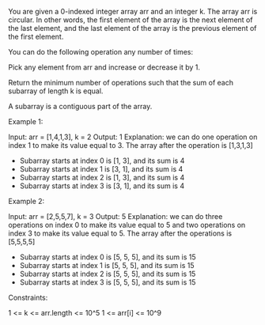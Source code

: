 You are given a 0-indexed integer array arr and an integer k. The array arr
is circular. In other words, the first element of the array is the next
element of the last element, and the last element of the array is the
previous element of the first element.

You can do the following operation any number of times:


Pick any element from arr and increase or decrease it by 1.


Return the minimum number of operations such that the sum of each subarray of
length k is equal.

A subarray is a contiguous part of the array.


Example 1:


Input: arr = [1,4,1,3], k = 2
Output: 1
Explanation: we can do one operation on index 1 to make its value equal to 3.
The array after the operation is [1,3,1,3]
- Subarray starts at index 0 is [1, 3], and its sum is 4 
- Subarray starts at index 1 is [3, 1], and its sum is 4 
- Subarray starts at index 2 is [1, 3], and its sum is 4 
- Subarray starts at index 3 is [3, 1], and its sum is 4 


Example 2:


Input: arr = [2,5,5,7], k = 3
Output: 5
Explanation: we can do three operations on index 0 to make its value equal to
5 and two operations on index 3 to make its value equal to 5.
The array after the operations is [5,5,5,5]
- Subarray starts at index 0 is [5, 5, 5], and its sum is 15
- Subarray starts at index 1 is [5, 5, 5], and its sum is 15
- Subarray starts at index 2 is [5, 5, 5], and its sum is 15
- Subarray starts at index 3 is [5, 5, 5], and its sum is 15 



Constraints:


1 <= k <= arr.length <= 10^5
1 <= arr[i] <= 10^9




